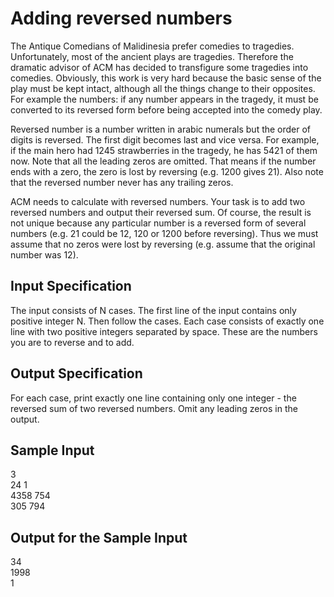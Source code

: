 # Adding reversed numbers 
The Antique Comedians of Malidinesia prefer comedies to tragedies. Unfortunately, most of the ancient plays are tragedies. Therefore the dramatic advisor of ACM has decided to transfigure some tragedies into comedies. Obviously, this work is very hard because the basic sense of the play must be kept intact, although all the things change to their opposites. For example the numbers: if any number appears in the tragedy, it must be converted to its reversed form before being accepted into the comedy play. 

Reversed number is a number written in arabic numerals but the order of digits is reversed. The first digit becomes last and vice versa. For example, if the main hero had 1245 strawberries in the tragedy, he has 5421 of them now. Note that all the leading zeros are omitted. That means if the number ends with a zero, the zero is lost by reversing (e.g. 1200 gives 21). Also note that the reversed number never has any trailing zeros. 

ACM needs to calculate with reversed numbers. Your task is to add two reversed numbers and output their reversed sum. Of course, the result is not unique because any particular number is a reversed form of several numbers (e.g. 21 could be 12, 120 or 1200 before reversing). Thus we must assume that no zeros were lost by reversing (e.g. assume that the original number was 12). 

## Input Specification 
The input consists of N cases. The first line of the input contains only positive integer N. Then follow the cases. Each case consists of exactly one line with two positive integers separated by space. These are the numbers you are to reverse and to add. 

## Output Specification 
For each case, print exactly one line containing only one integer - the reversed sum of two reversed numbers. Omit any leading zeros in the output. 

## Sample Input 
3<br> 
24 1<br> 
4358 754<br> 
305 794<br> 

## Output for the Sample Input 
34<br> 
1998<br> 
1<br>
